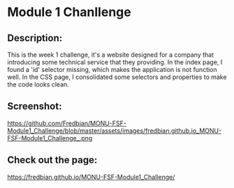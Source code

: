# Module 1 Chanllenge

## Description:
This is the week 1 challenge, it's a website designed for a company that introducing some technical service that they providing.
In the index page, I found a 'id' selector missing, which makes the application is not function well. In the CSS page, I consolidated some selectors and properties to make the code looks clean.

## Screenshot:
https://github.com/Fredbian/MONU-FSF-Module1_Challenge/blob/master/assets/images/fredbian.github.io_MONU-FSF-Module1_Challenge_.png

## Check out the page:
https://fredbian.github.io/MONU-FSF-Module1_Challenge/
